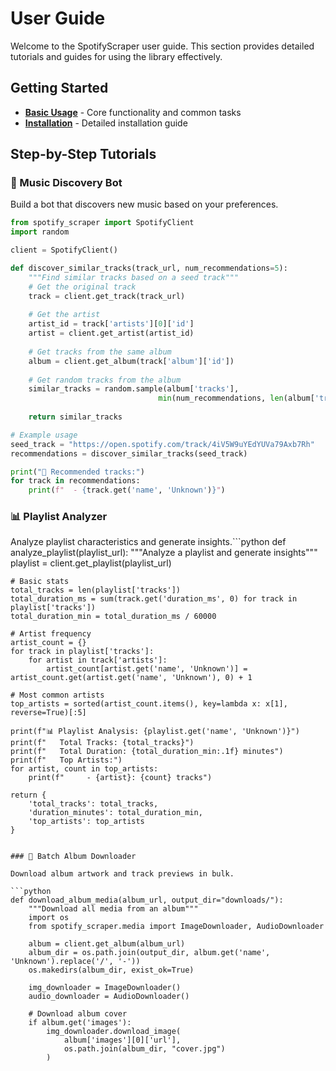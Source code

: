 # User Guide

Welcome to the SpotifyScraper user guide. This section provides detailed tutorials and guides for using the library effectively.

## Getting Started

- [**Basic Usage**](basic-usage.md) - Core functionality and common tasks
- [**Installation**](../getting-started/installation.md) - Detailed installation guide

## Step-by-Step Tutorials

### 🎵 Music Discovery Bot

Build a bot that discovers new music based on your preferences.

```python
from spotify_scraper import SpotifyClient
import random

client = SpotifyClient()

def discover_similar_tracks(track_url, num_recommendations=5):
    """Find similar tracks based on a seed track"""
    # Get the original track
    track = client.get_track(track_url)
    
    # Get the artist
    artist_id = track['artists'][0]['id']
    artist = client.get_artist(artist_id)
    
    # Get tracks from the same album
    album = client.get_album(track['album']['id'])
    
    # Get random tracks from the album
    similar_tracks = random.sample(album['tracks'], 
                                 min(num_recommendations, len(album['tracks'])))
    
    return similar_tracks

# Example usage
seed_track = "https://open.spotify.com/track/4iV5W9uYEdYUVa79Axb7Rh"
recommendations = discover_similar_tracks(seed_track)

print("🎵 Recommended tracks:")
for track in recommendations:
    print(f"  - {track.get('name', 'Unknown')}")
```

### 📊 Playlist Analyzer
Analyze playlist characteristics and generate insights.```python
def analyze_playlist(playlist_url):
    """Analyze a playlist and generate insights"""
    playlist = client.get_playlist(playlist_url)
    
    # Basic stats
    total_tracks = len(playlist['tracks'])
    total_duration_ms = sum(track.get('duration_ms', 0) for track in playlist['tracks'])
    total_duration_min = total_duration_ms / 60000
    
    # Artist frequency
    artist_count = {}
    for track in playlist['tracks']:
        for artist in track['artists']:
            artist_count[artist.get('name', 'Unknown')] = artist_count.get(artist.get('name', 'Unknown'), 0) + 1
    
    # Most common artists
    top_artists = sorted(artist_count.items(), key=lambda x: x[1], reverse=True)[:5]
    
    print(f"📊 Playlist Analysis: {playlist.get('name', 'Unknown')}")
    print(f"   Total Tracks: {total_tracks}")
    print(f"   Total Duration: {total_duration_min:.1f} minutes")
    print(f"   Top Artists:")
    for artist, count in top_artists:
        print(f"     - {artist}: {count} tracks")
    
    return {
        'total_tracks': total_tracks,
        'duration_minutes': total_duration_min,
        'top_artists': top_artists
    }
```

### 🎼 Batch Album Downloader

Download album artwork and track previews in bulk.

```python
def download_album_media(album_url, output_dir="downloads/"):
    """Download all media from an album"""
    import os
    from spotify_scraper.media import ImageDownloader, AudioDownloader
    
    album = client.get_album(album_url)
    album_dir = os.path.join(output_dir, album.get('name', 'Unknown').replace('/', '-'))
    os.makedirs(album_dir, exist_ok=True)
    
    img_downloader = ImageDownloader()
    audio_downloader = AudioDownloader()
    
    # Download album cover
    if album.get('images'):
        img_downloader.download_image(
            album['images'][0]['url'],
            os.path.join(album_dir, "cover.jpg")
        )